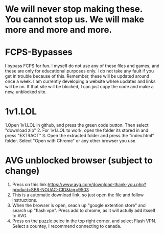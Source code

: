 # We will never stop making these. You cannot stop us. We will make more and more and more. 

# FCPS-Bypasses
I bypass FCPS for fun. I myself do not use any of these files and games, and these are only for educational purposes only. I do not take any fault if you get in trouble because of this. Remember, these will be updated around once a week. I am currently developing a website where updates and links will be on. If that site will be blocked, I can just copy the code and make a new, unblocked site.
# 1v1.LOL
1.Open 1v1.LOL in github, and press the green code button. Then select "download zip"
2. For 1v1.LOL to work, open the folder its stored in and press "EXTRACT"
3. Open the extracted folder and press the "index.html" folder. Select "Open with Chrome" or any other browser you use. 
# AVG unblocked browser (subject to change)
 1. Press on this link:https://www.avg.com/download-thank-you.php?product=SBR-NOUAC-CID&tag=9503
 2. This is a automatic download link, so just open the file and follow instructions.
 3. When the browser is open, seach up "google extention store" and search up "flash vpn". Press add to chrome, as it will actully add itsself to AVG. 
 4. Press on the puzzle peice in the top right corner, and select Flash VPN. Select a countey, I recommend connecting to canada.
